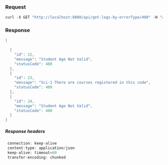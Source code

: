 ### Request

```java
curl -X GET "http://localhost:8080/api/get-logs-by-errorType/400" -H "accept: */*"
```

### Response

```java
[
 
  {
    "id": 22,
    "message": "Student Age Not Valid",
    "statusCode": 400
  },
  {
    "id": 23,
    "message": "Sci-1 There are courses registered in this code",
    "statusCode": 400
  },
  {
    "id": 24,
    "message": "Student Age Not Valid",
    "statusCode": 400
  }
]
```

##### Response headers

```java
 connection: keep-alive 
 content-type: application/json 
 keep-alive: timeout=60 
 transfer-encoding: chunked 
```

